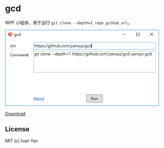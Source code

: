 # gcd

WPF 小程序，用于运行 `git clone --depth=1 repo_github_url`。

![](screenshot.png)

[Download](https://pan.baidu.com/s/1miqIlO8)

## License

MIT (c) Ivan Yan
